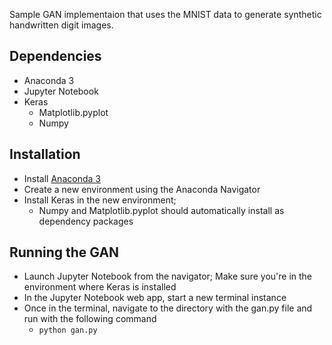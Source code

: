 Sample GAN implementaion that uses the MNIST data to generate synthetic handwritten digit images. 


## Dependencies
* Anaconda 3
* Jupyter Notebook
* Keras
    * Matplotlib.pyplot
    * Numpy

## Installation
* Install [Anaconda 3](https://www.anaconda.com/download/)
* Create a new environment using the Anaconda Navigator
* Install Keras in the new environment; 
    * Numpy and Matplotlib.pyplot should automatically install as dependency packages

## Running the GAN
* Launch Jupyter Notebook from the navigator; Make sure you're in the environment where Keras is installed
* In the Jupyter Notebook web app, start a new terminal instance
* Once in the terminal, navigate to the directory with the gan.py file and run with the following command
    * `python gan.py`


